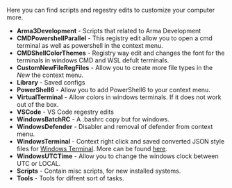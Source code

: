 Here you can find scripts and regestry edits to customize your computer more.

- **Arma3Development** - Scripts that related to Arma Development
- **CMDPowershellParallel** - This registry edit allow you to open a cmd terminal as well as powershell in the context menu.
- **CMDShellColorThemes** - Registry way edit and changes the font for the terminals in windows CMD and WSL defult terminals.
- **CustomNewFileRegFiles** - Allow you to create more file types in the *New* the context menu.
- **Library** - Saved configs
- **PowerShell6** - Allow you to add PowerShell6 to your context menu.
- **VirtualTerminal** - Allow colors in windows terminals. If it does not work out of the box.
- **VSCode** - VS Code regestry edits
- **WindowsBatchRC** - A .bashrc copy but for windows.
- **WindowsDefender** - Disabler and removal of defender from context menu.
- **WindowsTerminal** - Context right click and saved converted JSON style files for [Windows Terminal](https://github.com/microsoft/terminal). More can be found [here](https://github.com/mbadolato/iTerm2-Color-Schemes).
- **WindowsUTCTime** - Allow you to change the windows clock between UTC or LOCAL.
- **Scripts** - Contain misc scripts, for new installed systems.
- **Tools** - Tools for difrent sort of tasks.